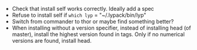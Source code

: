 - Check that install self works correctly. Ideally add a spec
- Refuse to install self if `which lyp` = "~/.lypack/bin/lyp"
- Switch from commander to thor or maybe find something better?
- When installing without a version specifier, instead of installing head (of master), install the highest version found in tags. Only if no numerical versions are found, install head.